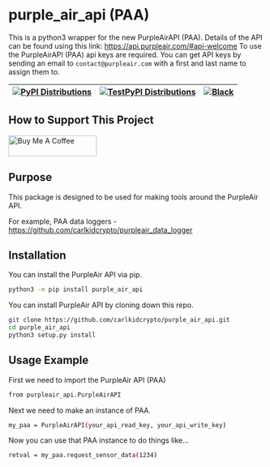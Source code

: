 # purple_air_api (PAA)

This is a python3 wrapper for the new PurpleAirAPI (PAA). Details of the API can be found using this link: <https://api.purpleair.com/#api-welcome>
To use the PurpleAirAPI (PAA) api keys are required. You can get API keys by sending an email to `contact@purpleair.com` with a first and last name to assign them to.

| [![PyPI Distributions](https://github.com/carlkidcrypto/purpleair_api/actions/workflows/build_and_publish_to_pypi.yml/badge.svg)](https://github.com/carlkidcrypto/purpleair_api/actions/workflows/build_and_publish_to_pypi.yml) | [![TestPyPI Distributions](https://github.com/carlkidcrypto/purpleair_api/actions/workflows/build_and_publish_to_test_pypi.yml/badge.svg)](https://github.com/carlkidcrypto/purpleair_api/actions/workflows/build_and_publish_to_test_pypi.yml) | [![Black](https://github.com/carlkidcrypto/purpleair_api/actions/workflows/black.yml/badge.svg)](https://github.com/carlkidcrypto/purpleair_api/actions/workflows/black.yml) |
| --------------- | --------------- | --------------- |

## How to Support This Project

<a href="https://www.buymeacoffee.com/carlkidcrypto" target="_blank"><img src="https://cdn.buymeacoffee.com/buttons/default-orange.png" alt="Buy Me A Coffee" height="41" width="174"></a>

## Purpose

This package is designed to be used for making tools around the PurpleAir API.

For example, PAA data loggers - <https://github.com/carlkidcrypto/purpleair_data_logger>

## Installation

You can install the PurpleAir API via pip.

```bash
python3 -m pip install purple_air_api
```

You can install PurpleAir API by cloning down this repo.

```bash
git clone https://github.com/carlkidcrypto/purple_air_api.git
cd purple_air_api
python3 setup.py install
```

## Usage Example

First we need to import the PurpleAir API (PAA)

```bash
from purpleair_api.PurpleAirAPI
```

Next we need to make an instance of PAA.

```bash
my_paa = PurpleAirAPI(your_api_read_key, your_api_write_key)
```

Now you can use that PAA instance to do things like...

```bash
retval = my_paa.request_sensor_data(1234)
```
